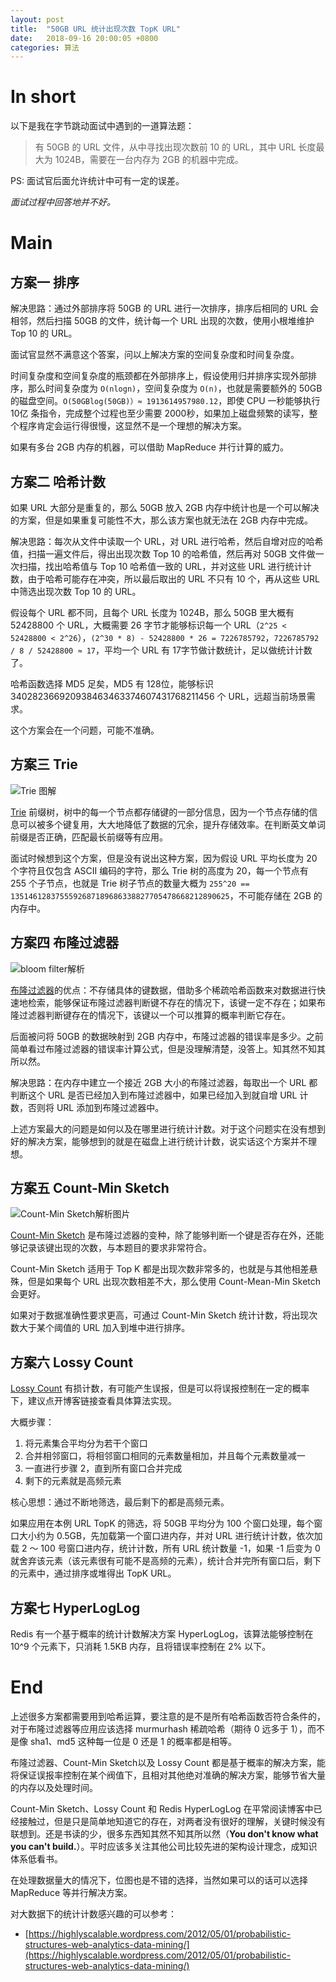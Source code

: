 ```yaml
---
layout: post
title:  "50GB URL 统计出现次数 TopK URL"
date:   2018-09-16 20:00:05 +0800
categories: 算法
---
```


# In short

以下是我在字节跳动面试中遇到的一道算法题：

> 有 50GB 的 URL 文件，从中寻找出现次数前 10 的 URL，其中 URL 长度最大为 1024B，需要在一台内存为 2GB 的机器中完成。

PS: 面试官后面允许统计中可有一定的误差。

*面试过程中回答地并不好。*

# Main

## 方案一 排序

解决思路：通过外部排序将 50GB 的 URL 进行一次排序，排序后相同的 URL 会相邻，然后扫描 50GB 的文件，统计每一个 URL 出现的次数，使用小根堆维护 Top 10 的 URL。

面试官显然不满意这个答案，问以上解决方案的空间复杂度和时间复杂度。

时间复杂度和空间复杂度的瓶颈都在外部排序上，假设使用归并排序实现外部排序，那么时间复杂度为 `O(nlogn)`，空间复杂度为 `O(n)`，也就是需要额外的 50GB 的磁盘空间。`O(50GBlog(50GB)）≈ 1913614957980.12`，即使 CPU 一秒能够执行 10亿 条指令，完成整个过程也至少需要 2000秒，如果加上磁盘频繁的读写，整个程序肯定会运行得很慢，这显然不是一个理想的解决方案。

如果有多台 2GB 内存的机器，可以借助 MapReduce 并行计算的威力。

## 方案二 哈希计数

如果 URL 大部分是重复的，那么 50GB 放入 2GB 内存中统计也是一个可以解决的方案，但是如果重复可能性不大，那么该方案也就无法在 2GB 内存中完成。

解决思路：每次从文件中读取一个 URL，对 URL 进行哈希，然后自增对应的哈希值，扫描一遍文件后，得出出现次数 Top 10 的哈希值，然后再对 50GB 文件做一次扫描，找出哈希值与 Top 10 哈希值一致的 URL，并对这些 URL 进行统计计数，由于哈希可能存在冲突，所以最后取出的 URL 不只有 10 个，再从这些 URL 中筛选出现次数 Top 10 的 URL。

假设每个 URL 都不同，且每个 URL 长度为 1024B，那么 50GB 里大概有 52428800 个 URL，大概需要 26 字节才能够标识每一个 URL（`2^25 < 52428800 < 2^26`），`(2^30 * 8) - 52428800 * 26 = 7226785792`，`7226785792 / 8 / 52428800 ≈ 17`，平均一个 URL 有 17字节做计数统计，足以做统计计数了。

哈希函数选择 MD5 足矣，MD5 有 128位，能够标识 340282366920938463463374607431768211456 个 URL，远超当前场景需求。

这个方案会在一个问题，可能不准确。

## 方案三 Trie

![Trie 图解](../img/400px-Trie_example.svg.png)

[Trie](https://en.wikipedia.org/wiki/Trie) 前缀树，树中的每一个节点都存储键的一部分信息，因为一个节点存储的信息可以被多个键复用，大大地降低了数据的冗余，提升存储效率。在判断英文单词前缀是否正确，匹配最长前缀等有应用。

面试时候想到这个方案，但是没有说出这种方案，因为假设 URL 平均长度为 20 个字符且仅包含 ASCII 编码的字符，那么 Trie 树的高度为 20，每一个节点有 255 个子节点，也就是 Trie 树子节点的数量大概为 `255^20 == 1351461283755592687189686338827705478668212890625`，不可能存储在 2GB 的内存中。

## 方案四 布隆过滤器

![bloom filter解析](../img/649px-Bloom_filter.svg.png)

[布隆过滤器](https://en.wikipedia.org/wiki/Bloom_filter)的优点：不存储具体的键数据，借助多个稀疏哈希函数来对数据进行快速地检索，能够保证布隆过滤器判断键不存在的情况下，该键一定不存在；如果布隆过滤器判断键存在的情况下，该键以一个可以推算的概率判断它存在。

后面被问将 50GB 的数据映射到 2GB 内存中，布隆过滤器的错误率是多少。之前简单看过布隆过滤器的错误率计算公式，但是没理解清楚，没答上。知其然不知其所以然。

解决思路：在内存中建立一个接近 2GB 大小的布隆过滤器，每取出一个 URL 都判断这个 URL 是否已经加入到布隆过滤器中，如果已经加入到就自增 URL 计数，否则将 URL 添加到布隆过滤器中。

上述方案最大的问题是如何以及在哪里进行统计计数。对于这个问题实在没有想到好的解决方案，能够想到的就是在磁盘上进行统计计数，说实话这个方案并不理想。

## 方案五 Count-Min Sketch

![Count-Min Sketch解析图片](../img/count-min-sketch.jpg)

[Count-Min Sketch](https://en.wikipedia.org/wiki/Count%E2%80%93min_sketch) 是布隆过滤器的变种，除了能够判断一个键是否存在外，还能够记录该键出现的次数，与本题目的要求非常符合。

Count-Min Sketch 适用于 Top K 都是出现次数非常多的，也就是与其他相差悬殊，但是如果每个 URL 出现次数相差不大，那么使用 Count-Mean-Min Sketch 会更好。

如果对于数据准确性要求更高，可通过 Count-Min Sketch 统计计数，将出现次数大于某个阈值的 URL 加入到堆中进行排序。

## 方案六 Lossy Count

[Lossy Count](https://micvog.com/2015/07/18/frequency-counting-algorithms-over-data-streams/) 有损计数，有可能产生误报，但是可以将误报控制在一定的概率下，建议点开博客链接查看具体算法实现。

大概步骤：

1. 将元素集合平均分为若干个窗口
2. 合并相邻窗口，将相邻窗口相同的元素数量相加，并且每个元素数量减一
3. 一直进行步骤 2，直到所有窗口合并完成
4. 剩下的元素就是高频元素

核心思想：通过不断地筛选，最后剩下的都是高频元素。

如果应用在本例 URL TopK 的筛选，将 50GB 平均分为 100 个窗口处理，每个窗口大小约为 0.5GB，先加载第一个窗口进内存，并对 URL 进行统计计数，依次加载 2 ～ 100 号窗口进内存，统计计数，所有 URL 统计数量 -1，如果 -1 后变为 0 就舍弃该元素（该元素很有可能不是高频的元素），统计合并完所有窗口后，剩下的元素中，通过排序或堆得出 TopK URL。

## 方案七 HyperLogLog

Redis 有一个基于概率的统计计数解决方案 HyperLogLog，该算法能够控制在 10^9 个元素下，只消耗 1.5KB 内存，且将错误率控制在 2% 以下。

# End

上述很多方案都需要用到哈希运算，要注意的是不是所有哈希函数否符合条件的，对于布隆过滤器等应用应该选择 murmurhash 稀疏哈希（期待 0 远多于 1），而不是像 sha1、md5 这种每一位是 0 还是 1 的概率都是相等。

布隆过滤器、Count-Min Sketch以及 Lossy Count 都是基于概率的解决方案，能将保证误报率控制在某个阀值下，且相对其他绝对准确的解决方案，能够节省大量的内存以及处理时间。

Count-Min Sketch、Lossy Count 和 Redis HyperLogLog 在平常阅读博客中已经接触过，但是只是简单地知道它的存在，对两者没有很好的理解，关键时候没有联想到。还是书读的少，很多东西知其然不知其所以然（**You don't know what you can't build.**）。平时应该多关注其他公司比较先进的架构设计理念，成知识体系低看书。

在处理数据量大的情况下，位图也是不错的选择，当然如果可以的话可以选择 MapReduce 等并行解决方案。

对大数据下的统计计数感兴趣的可以参考：

- [https://highlyscalable.wordpress.com/2012/05/01/probabilistic-structures-web-analytics-data-mining/](https://highlyscalable.wordpress.com/2012/05/01/probabilistic-structures-web-analytics-data-mining/)
